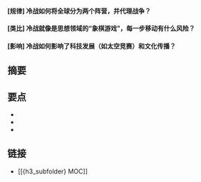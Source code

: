 #### [规律] 冷战如何将全球分为两个阵营，并代理战争？


#### [类比] 冷战就像是思想领域的“象棋游戏”，每一步移动有什么风险？


#### [影响] 冷战如何影响了科技发展（如太空竞赛）和文化传播？


## 摘要


## 要点

- 
- 
- 

## 链接

- [[{h3_subfolder} MOC]]
